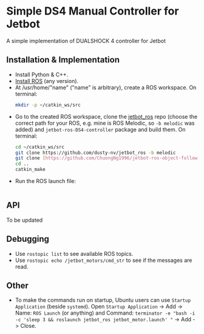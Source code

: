# Simple DS4 Manual Controller for Jetbot
A simple implementation of DUALSHOCK 4 controller for Jetbot

## Installation & Implementation
* Install Python & C++.
* [Install ROS](http://wiki.ros.org/melodic/Installation/Ubuntu) (any version).
* At /usr/home/"name" ("name" is arbitrary), create a ROS workspace. On terminal: 
   ```sh
   mkdir -p ~/catkin_ws/src
   ```
* Go to the created ROS workspace, clone the [jetbot_ros](https://github.com/dusty-nv/jetbot_ros) repo (choose the correct path for your ROS, e.g. mine is ROS Melodic, so `-b melodic` was added) and `jetbot-ros-DS4-controller` package and build them. On terminal: 
   ```sh
   cd ~/catkin_ws/src
   git clone https://github.com/dusty-nv/jetbot_ros -b melodic
   git clone [https://github.com/ChuongNg1996/jetbot-ros-object-following](https://github.com/ChuongNg1996/jetbot-ros-DS4-controller)
   cd ..
   catkin_make
   ```
* Run the ROS launch file:
   ```sh
   
   ```
## API
To be updated

## Debugging 
* Use `rostopic list` to see available ROS topics.
* Use `rostopic echo /jetbot_motors/cmd_str` to see if the messages are read.

## Other
* To make the commands run on startup, Ubuntu users can use `Startup Application` (beside `systemd`). Open `Startup Application` -> Add -> Name: `ROS Launch` (or anything) and Command: `terminator -e "bash -i -c 'sleep 3 && roslaunch jetbot_ros jetbot_motor.launch' "` -> Add -> Close.
